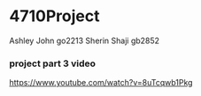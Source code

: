 # 4710Project
Ashley John go2213
Sherin Shaji gb2852





### project part 3 video
https://www.youtube.com/watch?v=8uTcqwb1Pkg

